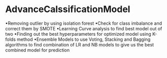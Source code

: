 # AdvanceCalssificationModel

•Removing outlier by using isolation forest
•Check for class imbalance and correct them by SMOTE
•Learning Curve analysis to find best model out of two
•Finding out the best hyperparameters for optimized model using K-folds method
•Ensemble Models to use Voting, Stacking and Bagging algorithms to find combination of LR and NB models to give us the best combined model for prediction
